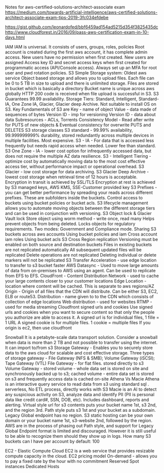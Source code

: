 Notes for aws-certified-solutions-architect-associate exam
https://medium.com/towards-artificial-intelligence/aws-certified-solutions-architect-associate-exam-tips-2019-3fc034efdebe

https://gist.github.com/leonardofed/bbf6459ad154ad5215d354f3825435dc
http://www.cloudforest.in/2016/09/pass-aws-certification-exam-in-10-days.html


IAM
IAM is universal. It consists of users, groups, roles, policies
Root account is created during the first aws account, it has complete admin access.
New users have no permission when first created.
New users are assigned Access key ID and secret access keys when first created for programmatic access (API/Console access).
Always set up an MFA for root user and pwd rotation policies.
S3
Simple Storage system: Oldest aws service
Object based storage and allows you to upload files.
Each file can be 0 to 5 TB in size to upload and there is unlimited storage.
Files are stored in bucket which is basically a directory
Bucket name is unique across aws globally
HTTP 200 code is received when file upload is successful in S3.
S3 Guarantees 99.99 availability.
Storage Tiers: Standard, Intelligent, Standard-IA, One Zone IA, Glacier, Glacier deep Archive.
Not suitable to install OS on S3.
Key Fundamentals of S3 are
Key - name of object
Value - data made of sequences of bytes
Version ID - imp for versioning
Version ID - data about data
Subresources - ACLs, Torrents
Consistency Model - Read after write for PUTS of new objects & Eventual consistency for overwrite PUTS and DELETES
S3 storage classes
S3 standard - 99.99% availability, 99.999999999% durability, stored redundantly across multiple devices in multiple facilities. Most expensive.
S3 - IA - For data that is accessed less frequently but needs rapid access when needed. Lower fee than standard.
S3 One Zone - IA - lower cost option for infrequently accessed data, but does not require the multiple AZ data resilience.
S3 - Intelligent Tiering - optimize cost by automatically moving data to the most cost effective access tier, without performance impact or operational overhead.
S3 Glacier - low cost storage for data archiving.
S3 Glacier Deep Archive - lowest cost storage when retrieval time of 12 hours is acceptable.
Encryption in transit is achieved by SSL/TLS
Encryption at rest is achieved by S3 managed keys, AWS KMS, SSE-Customer provided key
S3 Prefixes - you can get better performance by spreading your reads across different prefixes. These are subfolders inside the buckets. 
Control access to buckets using bucket policies or bucket acls.
S3 lifecycle management allows you to automate moving objects between the different storage tiers and can be used in conjunction with versioning.
S3 Object lock & Glacier Vault lock
Store object using worm method - write once, read many
Helps prevent objects from being deleted.
Locks objects for regulatory requirements.
Two modes: Government and Compliance mode.
Sharing S3 buckets across aws accounts
Using bucket policies and iam
Cross account iam roles
Using bucket acls
S3 Cross Region replication
Versioning must be enabled on both source and destination buckets
Files in existing buckets are not replicated automatically
All subsequent updated files will be replicated
Delete operations are not replicated
Deleting individual or delete markers will not be replicated
S3 Transfer Acceleration - use edge location to transfer to s3 bucket faster
AWS Datasync - Used to move large amounts of data from on-premises to AWS using an agent. Can be used to replicate from EFS to EFS.
CloudFront - Content Distribution Network - used to cache your large contents closer to your customer locations
Edge Location - location where content will be cached. This is separate to aws regions/AZ
Origin - Origin of all files that the CDN will distribute. Can be either S3, EC2, ELB or route53.
Distribution - name given to to the CDN which consists of collection of edge locations
Web distribution - used for websites
RTMP - used for media streaming
Cloudfront signed urls and cookies
Use signed urls and cookies when you want to secure content so that only the people you authorize are able to access it.
A signed url is for individual files, 1 fille = 1 URL
A signed cookie is for multiple files. 1 cookie = multiple files
If you origin is ec2, then use cloudfront


Snowball
It is a petabyte-scale data transport solution.
Consider a snowball when data is more than 2 TB and not possible to transfer using the internet.
It can import to/from s3
Storage Gateway - Enables you to securely store data to the aws cloud for scalable and cost effective storage.
Three types of storage gateway - File Gateway (NFS & SMB); Volume Gateway (iSCSI); Tape Gateway (VTL)
File Gateway - for flat files. stored directly to s3
Volume Gateway - stored volume - whole data set is stored on site and synchronously backed up to s3; cached volume - entire data set is stored on s3 and frequently access data is cached on-site
Athena Vs Macie
Athena is an interactive query service to read data from s3 using standard sql . serverless, No ETL process, directly works with S3
Macie is an AI to detect any suspicious activity on S3, analyze data and identify PII (PII is personal data like credit card#, SSN, DOB, etc). Includes dashboard, reports and alerting.
Virtual style url for s3 contents puts your bucket name 1st, s3 2nd, and the region 3rd. Path style puts s3 1st and your bucket as a subdomain. Legacy Global endpoint has no region. S3 static hosting can be your own domain or your bucket name 1st, s3-website 2nd, followed by the region. AWS are in the process of phasing out Path style, and support for Legacy Global Endpoint format is limited and discouraged. However it is still useful to be able to recognize them should they show up in logs.
How many S3 buckets can I have per account by default: 100

EC2 - Elastic Compute Cloud
EC2 is a web service that provides resizable compute capacity in the cloud.
EC2 pricing model
On-demand - allows you to pay a fixed rate by the hour with no commitment
Reserved
Spot instances
Dedicated Hosts
